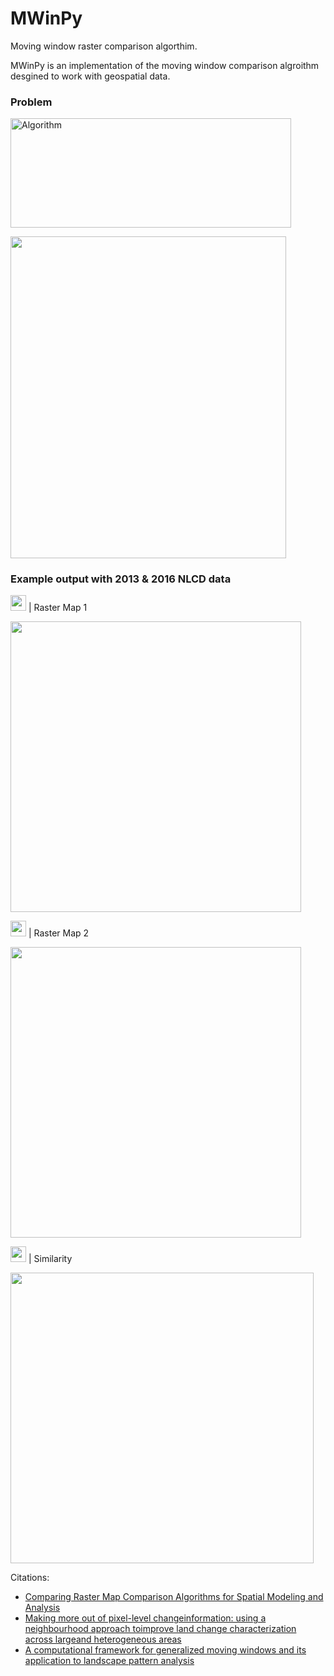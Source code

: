 # MWinPy
Moving window raster comparison algorthim. 

MWinPy is an implementation of the moving window comparison algroithm desgined to work with geospatial data.

### Problem

<img src="https://user-images.githubusercontent.com/55674113/77957186-1c667800-72a1-11ea-9a5a-408f7372dd69.png"
alt="Algorithm" width="448.7" height="174.7"/>

<img src="https://user-images.githubusercontent.com/55674113/77956975-c1cd1c00-72a0-11ea-99e9-6a41bed1e1fc.png"
width="441" height="515"/>

### Example output with 2013 & 2016 NLCD data

<img src="https://render.githubusercontent.com/render/math?math=a_1 " width="25" height="25"> | Raster Map 1

<img src="https://user-images.githubusercontent.com/55674113/94374759-61e2f100-00dc-11eb-8f38-0f3019566b04.png" width="465" height="465"/>

<img src="https://render.githubusercontent.com/render/math?math=a_2" width="25" height="25"> | Raster Map 2

<img src="https://user-images.githubusercontent.com/55674113/94374896-855a6b80-00dd-11eb-82af-c6dee9ea547c.png" width="465" height="465"/>

<img src="https://render.githubusercontent.com/render/math?math=F_w" width="25" height="25"> | Similarity

<img src="https://user-images.githubusercontent.com/55674113/94375240-4d085c80-00e0-11eb-950e-7e59aa751342.png" width="484.87" height="465"/>

Citations:

-  [Comparing Raster Map Comparison Algorithms for Spatial Modeling and
 Analysis](https://www.ingentaconnect.com/content/asprs/pers/2005/00000071/00000008/art00008) 
-  [Making more out of pixel-level changeinformation: using a neighbourhood
 approach toimprove land change characterization across largeand heterogeneous areas](https://www.tandfonline.com/doi/full/10.1080/10106049.2018.1458252) 
-  [A computational framework for generalized moving windows and its
 application to landscape pattern analysis](https://www.sciencedirect.com/science/article/abs/pii/S0303243415300337) 
 

